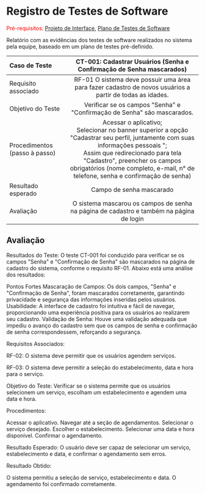 # Registro de Testes de Software

<span style="color:red">Pré-requisitos: <a href="3-Projeto de Interface.md"> Projeto de Interface</a></span>, <a href="8-Plano de Testes de Software.md"> Plano de Testes de Software</a>

Relatório com as evidências dos testes de software realizados no sistema pela equipe, baseado em um plano de testes pré-definido.

| **Caso de Teste**| **CT-001: Cadastrar Usuários (Senha e Confirmação de Senha mascarados)** |
| :--- | :---: |
| Requisito associado | RF-01 O sistema deve possuir uma área para fazer cadastro de novos usuários a partir de todas as idades. |
| Objetivo do Teste | Verificar se os campos "Senha" e "Confirmação de Senha" são mascarados. |
| Procedimentos (passo à passo) | Acessar o aplicativo; </br> Selecionar no banner superior a opção "Cadastrar seu perfil, juntamente com suas informações pessoais ";  </br> Assim que redirecionado para tela "Cadastro", preencher os campos obrigatórios (nome completo, e-mail, n° de telefone, senha e confirmação de senha) |
| Resultado esperado | Campo de senha mascarado |
| Avaliação | O sistema mascarou os campos de senha na página de cadastro e também na página de login |

## Avaliação

Resultados do Teste:
O teste CT-001 foi conduzido para verificar se os campos "Senha" e "Confirmação de Senha" são mascarados na página de cadastro do sistema, conforme o requisito RF-01. Abaixo está uma análise dos resultados:

Pontos Fortes
Mascaração de Campos: Os dois campos, "Senha" e "Confirmação de Senha", foram mascarados corretamente, garantindo privacidade e segurança das informações inseridas pelos usuários.
Usabilidade: A interface de cadastro foi intuitiva e fácil de navegar, proporcionando uma experiência positiva para os usuários ao realizarem seu cadastro.
Validação de Senha: Houve uma validação adequada que impediu o avanço do cadastro sem que os campos de senha e confirmação de senha correspondessem, reforçando a segurança.

Requisitos Associados:

RF-02: O sistema deve permitir que os usuários agendem serviços.

RF-03: O sistema deve permitir a seleção do estabelecimento, data e hora para o serviço.

Objetivo do Teste: Verificar se o sistema permite que os usuários selecionem um serviço, escolham um estabelecimento e agendem uma data e hora.

Procedimentos:

Acessar o aplicativo.
Navegar até a seção de agendamentos.
Selecionar o serviço desejado.
Escolher o estabelecimento.
Selecionar uma data e hora disponível.
Confirmar o agendamento.

Resultado Esperado: O usuário deve ser capaz de selecionar um serviço, estabelecimento e data, e confirmar o agendamento sem erros.

Resultado Obtido:

O sistema permitiu a seleção de serviço, estabelecimento e data.
O agendamento foi confirmado corretamente.



